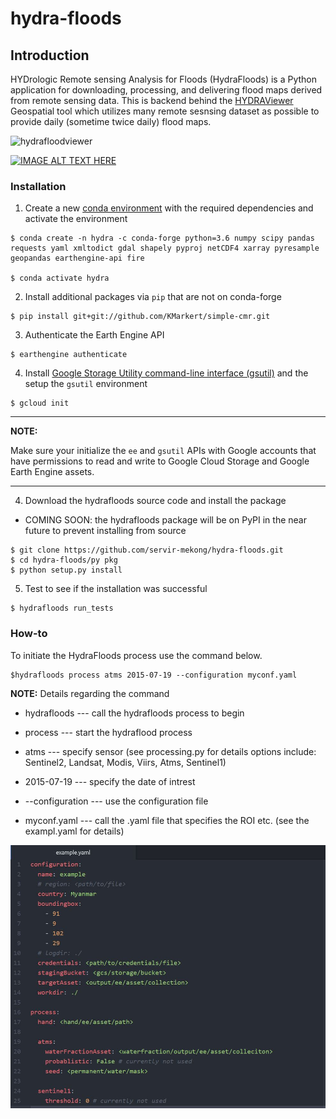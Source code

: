 # hydra-floods

## Introduction
HYDrologic Remote sensing Analysis for Floods (HydraFloods) is a Python application for downloading, processing, and delivering flood maps derived from remote sensing data.
This is backend behind the [HYDRAViewer](https://github.com/Servir-Mekong/hydrafloodviewer) Geospatial tool which utilizes many remote sesnsing dataset as possible to provide daily (sometime twice daily) flood maps.

![hydrafloodviewer](https://user-images.githubusercontent.com/39947610/65659571-5044b480-e056-11e9-8b1b-d3e82cace3c8.PNG)

[![IMAGE ALT TEXT HERE](https://i.ytimg.com/vi/Iqh_uwtg6yI/hqdefault.jpg)](https://www.youtube.com/watch?v=Iqh_uwtg6yI&feature=youtu.be)

### Installation

1. Create a new [conda environment](https://docs.conda.io/projects/conda/en/latest/user-guide/tasks/manage-environments.html) with the required dependencies and activate the environment

```
$ conda create -n hydra -c conda-forge python=3.6 numpy scipy pandas requests yaml xmltodict gdal shapely pyproj netCDF4 xarray pyresample geopandas earthengine-api fire

$ conda activate hydra
```

2. Install additional packages via `pip` that are not on conda-forge

```
$ pip install git+git://github.com/KMarkert/simple-cmr.git
```

3. Authenticate the Earth Engine API

```
$ earthengine authenticate
```

4. Install [Google Storage Utility command-line interface (gsutil)](https://cloud.google.com/storage/docs/gsutil_install) and the setup the `gsutil` environment

```
$ gcloud init
```

---
**NOTE:**

Make sure your initialize the `ee` and `gsutil` APIs with Google accounts that have permissions to read and write to Google Cloud Storage and Google Earth Engine assets.

---

4. Download the hydrafloods source code and install the package
 - COMING SOON: the hydrafloods package will be on PyPI in the near future to prevent installing from source

```
$ git clone https://github.com/servir-mekong/hydra-floods.git
$ cd hydra-floods/py pkg
$ python setup.py install
```

5. Test to see if the installation was successful

```
$ hydrafloods run_tests
```


### How-to

To initiate the HydraFloods process use the command below.

```
$hydrafloods process atms 2015-07-19 --configuration myconf.yaml
```
**NOTE:**
Details regarding the command

* hydrafloods      --- call the hydrafloods process to begin

* process           --- start the hydraflood process

* atms              --- specify sensor (see processing.py for details options include: Sentinel2, Landsat, Modis, Viirs, Atms, Sentinel1)

* 2015-07-19       --- specify the date of intrest

* --configuration  --- use the configuration file

* myconf.yaml      --- call the .yaml file that specifies the ROI etc. (see the exampl.yaml for details)


![config example](docs/_static/exampleyaml.JPG)
